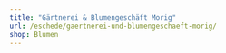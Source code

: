 ```yaml
---
title: "Gärtnerei & Blumengeschäft Morig"
url: /eschede/gaertnerei-und-blumengeschaeft-morig/
shop: Blumen
---
```

